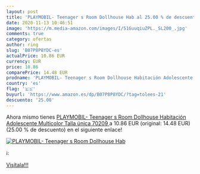 ```yaml
---
layout: post
title: 'PLAYMOBIL- Teenager s Room Dollhouse Hab al 25.00 % de descuento'
date: 2020-11-13 10:46:51
image: 'https://m.media-amazon.com/images/I/51GuuqiuZPL._SL200_.jpg'
comments: true
category: ofertas
author: ring
slug: 'B07P8P8YDC-es'
actualPrice: 10.86 EUR
currency: EUR
price: 10.86
comparePrice: 14.48 EUR
prodname: 'PLAYMOBIL- Teenager s Room Dollhouse Habitación Adolescente  Multicolor  Talla única  70209 '
country: 'es'
flag: '🇪🇸'
buyurl: 'https://www.amazon.es/dp/B07P8P8YDC/?tag=tolees-21'
descuento: '25.00'
---
```


Ahora mismo tienes [PLAYMOBIL- Teenager s Room Dollhouse Habitación Adolescente  Multicolor  Talla única  70209 ](https://www.amazon.es/dp/B07P8P8YDC/?tag=tolees-21) a 10.86 EUR (original: 14.48 EUR) (25.00 %  de descuento) en el siguiente enlace!

[![PLAYMOBIL- Teenager s Room Dollhouse Hab](https://m.media-amazon.com/images/I/51GuuqiuZPL._SL200_.jpg)](https://www.amazon.es/dp/B07P8P8YDC/?tag=tolees-21)

ℹ️:


[Visítala!!!](https://www.amazon.es/dp/B07P8P8YDC/?tag=tolees-21)
